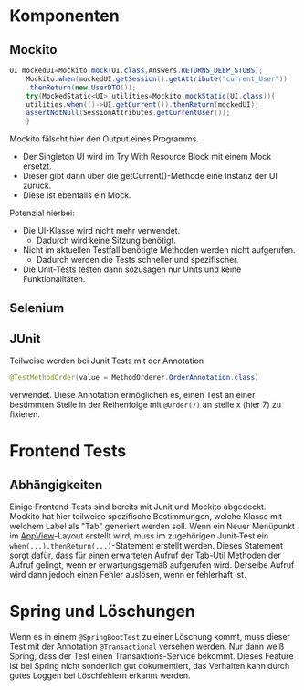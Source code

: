 # Komponenten

## Mockito

```Java
UI mockedUI=Mockito.mock(UI.class,Answers.RETURNS_DEEP_STUBS);
    Mockito.when(mockedUI.getSession().getAttribute("current_User"))
    .thenReturn(new UserDTO());
    try(MockedStatic<UI> utilities=Mockito.mockStatic(UI.class)){
    utilities.when(()->UI.getCurrent()).thenReturn(mockedUI);
    assertNotNull(SessionAttributes.getCurrentUser());
    }
```

Mockito fälscht hier den Output eines Programms.

- Der Singleton UI wird im Try With Resource Block mit einem Mock ersetzt.
- Dieser gibt dann über die getCurrent()-Methode eine Instanz der UI zurück.
- Diese ist ebenfalls ein Mock.

Potenzial hierbei:

- Die UI-Klasse wird nicht mehr verwendet.
    - Dadurch wird keine Sitzung benötigt.
- Nicht im aktuellen Testfall benötigte Methoden werden nicht aufgerufen.
    - Dadurch werden die Tests schneller und spezifischer.
- Die Unit-Tests testen dann sozusagen nur Units und keine Funktionalitäten.

## Selenium

## JUnit

Teilweise werden bei Junit Tests mit der Annotation

```Java
@TestMethodOrder(value = MethodOrderer.OrderAnnotation.class)
```

verwendet. Diese Annotation ermöglichen es, einen Test an einer bestimmten
Stelle in der Reihenfolge mit ``@Order(7)`` an stelle x (hier 7) zu fixieren.

# Frontend Tests

## Abhängigkeiten

Einige Frontend-Tests sind bereits mit Junit und Mockito abgedeckt.
Mockito hat hier teilweise spezifische Bestimmungen, welche
Klasse mit welchem Label als "Tab" generiert werden soll.
Wenn ein Neuer Menüpunkt
im [AppView](../../src/main/java/org/hbrs/academicflow/view/common/layouts/AppView.java)-Layout
erstellt wird, muss im zugehörigen Junit-Test ein
``when(...).thenReturn(...)``-Statement erstellt werden.
Dieses Statement sorgt dafür, dass für einen erwarteten
Aufruf der Tab-Util Methoden der Aufruf gelingt, wenn er
erwartungsgemäß aufgerufen wird. Derselbe Aufruf wird dann
jedoch einen Fehler auslösen, wenn er fehlerhaft ist.

# Spring und Löschungen

Wenn es in einem ``@SpringBootTest`` zu einer Löschung kommt, muss
dieser Test mit der Annotation ``@Transactional`` versehen werden.
Nur dann weiß Spring, dass der Test einen Transaktions-Service bekommt.
Dieses Feature ist bei Spring nicht sonderlich gut dokumentiert,
das Verhalten kann durch gutes Loggen bei Löschfehlern erkannt werden.